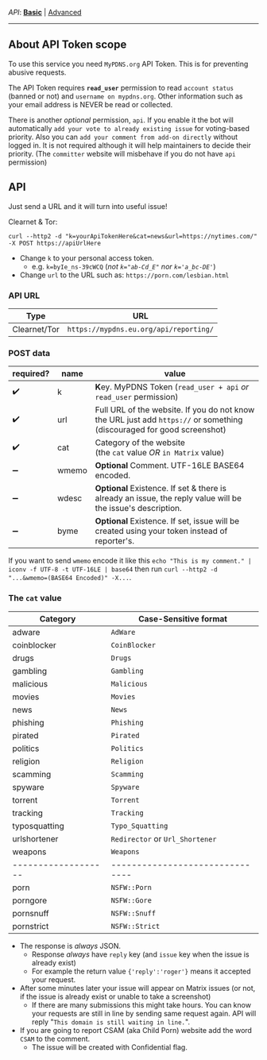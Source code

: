 _API_:    [**Basic**](guide_api.md) | [Advanced](guide_apiadv.md)

----


## About API Token scope

To use this service you need `MyPDNS.org` API Token. This is for preventing
abusive requests.

The API Token requires **`read_user`** permission to read `account status`
(banned or not) and  `username on mypdns.org`. Other information such as
your email address is NEVER be read or collected.

There is another _optional_ permission, `api`. If you enable it the bot
will automatically `add your vote to already existing issue` for
voting-based priority. Also you can `add your comment from add-on directly` without logged in. It is not required although it will help
maintainers to decide their priority.
(The `committer` website will misbehave if you do not have `api` permission)


## API

Just send a URL and it will turn into useful issue!

Clearnet & Tor:

```
curl --http2 -d "k=yourApiTokenHere&cat=news&url=https://nytimes.com/" -X POST https://apiUrlHere
```


- Change `k` to your personal access token.
  - e.g. `k=byIe_ns-39cWCQ` (_not `k="ab-Cd_E"` nor `k='a_bc-DE'`_)
- Change `url` to the URL such as: `https://porn.com/lesbian.html`


### API URL

| Type     | URL                                                                                       |
| -------- | ----------------------------------------------------------------------------------------- |
| Clearnet/Tor | `https://mypdns.eu.org/api/reporting/`                                        |


### POST data

| required?          | name  | value                                                                                                        |
| ------------------ | ----- | ------------------------------------------------------------------------------------------------------------ |
| :heavy_check_mark: | k     | **K**ey. MyPDNS Token (`read_user + api` _or_ `read_user` permission)                                                                                          |
| :heavy_check_mark: | url   | Full URL of the website. If you do not know the URL just add `https://` or something (discouraged for good screenshot)                                                                                     |
| :heavy_check_mark: | cat   | Category of the website<br>(the `cat` value _OR_ `in Matrix` value) |
| :heavy_minus_sign: | wmemo | **Optional** Comment. UTF-16LE BASE64 encoded.                                                               |
| :heavy_minus_sign: | wdesc | **Optional** Existence. If set & there is already an issue, the reply value will be the issue's description. |
| :heavy_minus_sign: | byme | **Optional** Existence. If set, issue will be created using your token instead of reporter's. |

If you want to send `wmemo` encode it like this `echo "This is my comment." | iconv -f UTF-8 -t UTF-16LE | base64` then run `curl --http2 -d "...&wmemo=(BASE64 Encoded)" -X...`.


### The `cat` value

| Category            | Case-Sensitive format           |
| ------------------- | ------------------------------- |
| adware              | `AdWare`                        |
| coinblocker         | `CoinBlocker`                   |
| drugs               | `Drugs`                         |
| gambling            | `Gambling`                      |
| malicious           | `Malicious`                     |
| movies              | `Movies`                        |
| news                | `News`                          |
| phishing            | `Phishing`                      |
| pirated            | `Pirated`                      |
| politics            | `Politics`                      |
| religion            | `Religion`                      |
| scamming            | `Scamming`                      |
| spyware             | `Spyware`                       |
| torrent             | `Torrent`                       |
| tracking            | `Tracking`                      |
| typosquatting       | `Typo_Squatting`                |
| urlshortener        | `Redirector` or `Url_Shortener` |
| weapons             | `Weapons`                       |
| ------------------- | ------------------------------- |
| porn                | `NSFW::Porn`                    |
| porngore            | `NSFW::Gore`                    |
| pornsnuff           | `NSFW::Snuff`                   |
| pornstrict          | `NSFW::Strict`                  |


- The response is _always_ JSON.
  - Response _always_ have `reply` key (and `issue` key when the issue is already exist)
  - For example the return value `{'reply':'roger'}` means it accepted your request.
- After some minutes later your issue will appear on Matrix issues (or 
  not, if the issue is already exist or unable to take a screenshot)
  - If there are many submissions this might take hours. You can know 
    your requests are still in line by sending same request again. API
    will reply "`This domain is still waiting in line.`".
- If you are going to report CSAM (aka Child Porn) website add the word 
  `CSAM` to the comment.
  - The issue will be created with Confidential flag.
